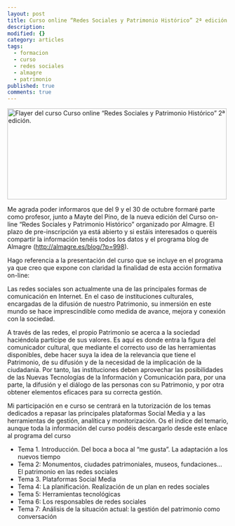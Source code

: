 ```yaml
---
layout: post
title: Curso online “Redes Sociales y Patrimonio Histórico” 2ª edición 
description: 
modified: {}
category: articles
tags: 
  - formacion
  - curso
  - redes sociales
  - almagre
  - patrimonio
published: true
comments: true
---
```

<a href="http://www.flickr.com/photos/115384326@N07/12148140405/" title="Flayer del curso Curso online “Redes Sociales y Patrimonio Histórico” 2ª edición. por Patricio Soriano, en Flickr"><img src="http://farm4.staticflickr.com/3787/12148140405_6ee83641a6.jpg" width="500" height="207" alt="Flayer del curso Curso online “Redes Sociales y Patrimonio Histórico” 2ª edición."></a>

Me agrada poder informaros que del  9 y el 30 de octubre formaré parte como profesor, junto a Mayte del Pino, de la nueva edición del Curso on-line “Redes Sociales y Patrimonio Histórico” organizado por Almagre. El plazo de pre-inscripción ya está abierto y si estáis interesados o queréis compartir la información tenéis todos los datos y el programa blog de Almagre (http://almagre.es/blog/?p=998). 

Hago referencia a la presentación del curso que se incluye en el programa ya que creo que expone con claridad la finalidad de esta acción formativa on-line:

Las redes sociales son actualmente una de las principales formas de comunicación en Internet. En el caso de instituciones culturales, encargadas de la difusión de nuestro Patrimonio, su inmersión en este mundo se hace imprescindible como medida de avance, mejora y conexión con la sociedad.

A través de las redes, el propio Patrimonio se acerca a la sociedad haciéndola partícipe de sus valores. Es aquí es donde entra la figura del comunicador cultural, que mediante el correcto uso de las herramientas disponibles, debe hacer suya la idea de la relevancia que tiene el Patrimonio, de su difusión y de la necesidad de la implicación de la ciudadanía. Por tanto, las instituciones deben aprovechar las posibilidades de las Nuevas Tecnologías de la Información y Comunicación para, por una parte, la difusión y el diálogo de las personas con su Patrimonio, y por otra obtener elementos eficaces para su correcta gestión.

Mi participación en e curso se centrará en la tutorización de los temas dedicados a repasar  las principales plataformas Social Media y a las herramientas de gestión, analítica y monitorización. Os el índice del temario, aunque toda la información del curso podéis descargarlo desde este enlace al programa del curso

- Tema 1. Introducción. Del boca a boca al “me gusta”. La adaptación a los nuevos tiempo
- Tema 2: Monumentos, ciudades patrimoniales, museos, fundaciones... El patrimonio en las redes sociales
- Tema 3. Plataformas Social Media
- Tema 4: La planificación. Realización de un plan en redes sociales
- Tema 5: Herramientas tecnológicas
- Tema 6: Los responsables de redes sociales
- Tema 7: Análisis de la situación actual: la gestión del patrimonio como conversación
